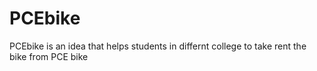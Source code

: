 # PCEbike
PCEbike is an idea that helps students in differnt college to take rent the bike from PCE bike
